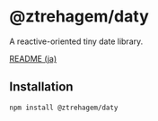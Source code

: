 # @ztrehagem/daty

A reactive-oriented tiny date library.

[README (ja)](https://github.com/ztrehagem/daty/blob/master/README-ja.md)

## Installation

```
npm install @ztrehagem/daty
```
